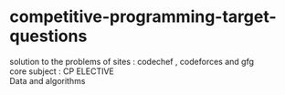 # competitive-programming-target-questions

solution to the problems of sites : codechef , codeforces and gfg </br>
core subject : CP ELECTIVE </br>
Data and algorithms
